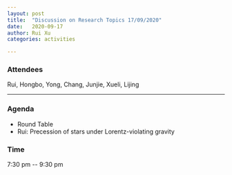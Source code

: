 ```yaml
---
layout: post
title:  "Discussion on Research Topics 17/09/2020"
date:   2020-09-17
author: Rui Xu
categories: activities

---
```



### Attendees

Rui, Hongbo, Yong, Chang, Junjie, Xueli, Lijing

---


### Agenda

- Round Table
- Rui: Precession of stars under Lorentz-violating gravity






### Time

7:30 pm -- 9:30 pm
